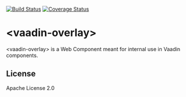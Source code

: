 [![Build Status](https://travis-ci.org/vaadin/vaadin-overlay.svg?branch=master)](https://travis-ci.org/vaadin/vaadin-overlay)
[![Coverage Status](https://coveralls.io/repos/github/vaadin/vaadin-overlay/badge.svg?branch=master)](https://coveralls.io/github/vaadin/vaadin-overlay?branch=master)

# &lt;vaadin-overlay&gt;

&lt;vaadin-overlay&gt; is a Web Component meant for internal use in Vaadin components.


## License

Apache License 2.0
